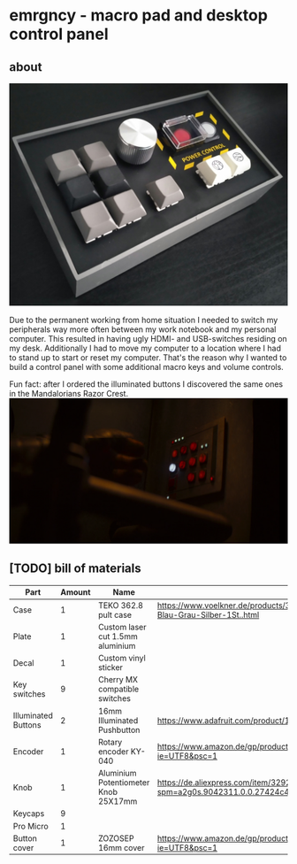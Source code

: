 # emrgncy - macro pad and desktop control panel

## about
![Front view](/pictures/IMG_20210130_150432_1_1.jpg)

Due to the permanent working from home situation I needed to switch my peripherals way more often between my work notebook and my personal computer. This resulted in having ugly HDMI- and USB-switches residing on my desk. Additionally I had to move my computer to a location where I had to stand up to start or reset my computer. That's the reason why I wanted to build a control panel with some additional macro keys and volume controls.

Fun fact: after I ordered the illuminated buttons I discovered the same ones in the Mandalorians Razor Crest.
![Front view](/pictures/razor_crest.png)


## [TODO] bill of materials
Part | Amount | Name | Link
------------ | ------------- | ------------- | -------------
Case | 1 | TEKO 362.8 pult case | https://www.voelkner.de/products/39484/TEKO-362.8-Pult-Gehaeuse-Kunststoff-Blau-Grau-Silber-1St..html
Plate | 1 | Custom laser cut 1.5mm aluminium | 
Decal | 1 | Custom vinyl sticker | 
Key switches | 9 | Cherry MX compatible switches | 
Illuminated Buttons | 2 | 16mm Illuminated Pushbutton | https://www.adafruit.com/product/1479
Encoder | 1 | Rotary encoder KY-040 | https://www.amazon.de/gp/product/B07KW795JB/ref=ppx_yo_dt_b_asin_title_o02_s00?ie=UTF8&psc=1
Knob | 1 | Aluminium Potentiometer Knob 25X17mm | https://de.aliexpress.com/item/32921263559.html?spm=a2g0s.9042311.0.0.27424c4dsn2hGd
Keycaps | 9 |  | 
Pro Micro | 1 |  | 
Button cover | 1 | ZOZOSEP 16mm cover | https://www.amazon.de/gp/product/B0811V7C8Q/ref=ppx_yo_dt_b_asin_title_o01_s00?ie=UTF8&psc=1
